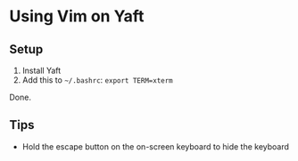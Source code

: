 # Using Vim on Yaft

## Setup

1. Install Yaft
2. Add this to `~/.bashrc`: `export TERM=xterm`

Done.

## Tips

* Hold the escape button on the on-screen keyboard to hide the keyboard

